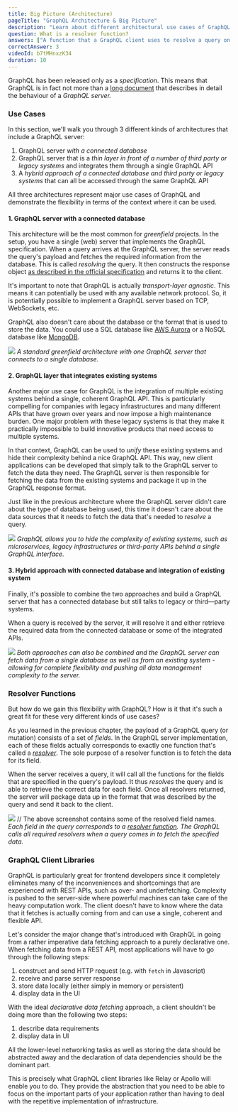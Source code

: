 ```yaml
---
title: Big Picture (Architecture)
pageTitle: "GraphQL Architecture & Big Picture"
description: "Learn about different architectural use cases of GraphQL and the major components on the backend and the frontend, like resolver functions and client libraries."
question: What is a resolver function?
answers: ["A function that a GraphQL client uses to resolve a query on the frontend", "A function that solves all your problems", "It's a synonym for serverless functions", "A function on a GraphQL server that's responsible for fetching the data for a single field"]
correctAnswer: 3
videoId: b7tMHnxzK34
duration: 10
---
```


GraphQL has been released only as a *specification*. This means that GraphQL is in fact not more than a [long document](https://facebook.github.io/graphql/) that describes in detail the behaviour of a *GraphQL server.*

### Use Cases

In this section, we'll walk you through 3 different kinds of architectures that include a GraphQL server:

1. GraphQL server _with a connected database_
2. GraphQL server that is a _thin layer in front of a number of third party or legacy systems_ and integrates them through a single GraphQL API
3. A _hybrid approach of a connected database and third party or legacy systems_ that can all be accessed through the same GraphQL API 

All three architectures represent major use cases of GraphQL and demonstrate the flexibility in terms of the context where it can be used.

#### 1. GraphQL server with a connected database

This architecture will be the most common for *greenfield* projects. In the setup, you have a single (web) server that implements the GraphQL specification. When a query arrives at the GraphQL server, the server reads the query's payload and fetches the required information from the database. This is called *resolving* the query. It then constructs the response object [as described in the official specification](https://facebook.github.io/graphql/#sec-Response) and returns it to the client.

It's important to note that GraphQL is actually *transport-layer agnostic*. This means it can potentially be used with any available network protocol. So, it is potentially possible to implement a GraphQL server based on TCP, WebSockets, etc.   

GraphQL also doesn't care about the database or the format that is used to store the data. You could use a SQL database like [AWS Aurora](https://aws.amazon.com/rds/aurora) or a NoSQL database like [MongoDB](https://www.mongodb.com/). 

![](http://imgur.com/kC0cFk7.png)
*A standard greenfield architecture with one GraphQL server that connects to a single database.*


#### 2. GraphQL layer that integrates existing systems

Another major use case for GraphQL is the integration of multiple existing systems behind a single, coherent GraphQL API. This is particularly compelling for companies with legacy infrastructures and many different APIs that have grown over years and now impose a high maintenance burden. One major problem with these legacy systems is that they make it practically impossible to build innovative products that need access to multiple systems.

In that context, GraphQL can be used to *unify* these existing systems and hide their complexity behind a nice GraphQL API. This way, new client applications can be developed that simply talk to the GraphQL server to fetch the data they need. The GraphQL server is then responsible for fetching the data from the existing systems and package it up in the GraphQL response format.  

Just like in the previous architecture where the GraphQL server didn't care about the type of database being used, this time it doesn't care about the data sources that it needs to fetch the data that's needed to *resolve* a query.

![](http://imgur.com/168FvP4.png)
*GraphQL allows you to hide the complexity of existing systems, such as microservices, legacy infrastructures or third-party APIs behind a single GraphQL interface.*

#### 3. Hybrid approach with connected database and integration of existing system

Finally, it's possible to combine the two approaches and build a GraphQL server that has a connected database but still talks to legacy or third—party systems.

When a query is received by the server, it will resolve it and either retrieve the required data from the connected database or some of the integrated APIs.

![](http://imgur.com/oOVYriG.png)
*Both approaches can also be combined and the GraphQL server can fetch data from a single database as well as from an existing system - allowing for complete flexibility and pushing all data management complexity to the server.*

### Resolver Functions

But how do we gain this flexibility with GraphQL? How is it that it's such a great fit for these very different kinds of use cases?

As you learned in the previous chapter, the payload of a GraphQL query (or mutation) consists of a set of *fields*. In the GraphQL server implementation, each of these fields actually corresponds to exactly one function that's called a [*resolver*](http://graphql.org/learn/execution/#root-fields-resolvers). The sole purpose of a resolver function is to fetch the data for its field. 

When the server receives a query, it will call all the functions for the fields that are specified in the query's payload. It thus *resolves* the query and is able to retrieve the correct data for each field. Once all resolvers returned, the server will package data up in the format that was described by the query and send it back to the client.

![](http://imgur.com/cP2i8Da.png)
// The above screenshot contains some of the resolved field names.
*Each field in the query corresponds to a [resolver function](http://graphql.org/learn/execution/#root-fields-resolvers). The GraphQL calls all required resolvers when a query comes in to fetch the specified data.*

###  GraphQL Client Libraries

GraphQL is particularly great for frontend developers since it completely eliminates many of the inconveniences and shortcomings that are experienced with REST APIs, such as over- and underfetching. Complexity is pushed to the server-side where powerful machines can take care of the heavy computation work. The client doesn't have to know where the data that it fetches is actually coming from and can use a single, coherent and flexible API.

Let's consider the major change that's introduced with GraphQL in going from a rather imperative data fetching approach to a purely declarative one. When fetching data from a REST API, most applications will have to go through the following steps:

1. construct and send HTTP request (e.g. with `fetch` in Javascript)
2. receive and parse server response
3. store data locally (either simply in memory or persistent)
4. display data in the UI

With the ideal *declarative data fetching* approach, a client shouldn't be doing more than the following two steps:

1. describe data requirements
2. display data in UI

All the lower-level networking tasks as well as storing the data should be abstracted away and the declaration of data dependencies should be the dominant part. 

This is precisely what GraphQL client libraries like Relay or Apollo will enable you to do. They provide the abstraction that you need to be able to focus on the important parts of your application rather than having to deal with the repetitive implementation of infrastructure.
